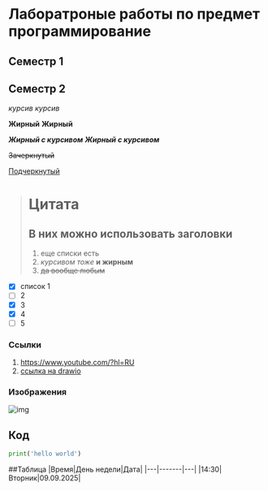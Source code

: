 # Лаборатроные работы по предмет программирование

## Семестр 1

## Семестр 2

*курсив* _курсив_

**Жирный** __Жирный__

***Жирный с курсивом*** ___Жирный с курсивом___

~~Зачеркнутый~~

<ins>Подчеркнутый</ins>

># Цитата
>## В них можно использовать заголовки
>1. еще списки есть
>2. *курсивом тоже* **и жирным**
>3.  ~~да вообще любым~~

- [x] список 1
- [ ] 2
- [x] 3
- [x] 4
- [ ] 5

### Ссылки

1. <https://www.youtube.com/?hl=RU>
2. [ссылка на drawio](https://www.drawio.com/ "че")

### Изображения

![img](https://static.wikia.nocookie.net/smesharikivmirefinansov/images/9/98/%D0%9A%D0%B0%D1%80%D0%BA%D0%B0%D1%80%D1%8B%D1%87.png/revision/latest?cb=20191230112949&path-prefix=ru)
## Код
``` python
print('hello world')
```

##Таблица
|Время|День недели|Дата|
|---|-------|---|
|14:30|Вторник|09.09.2025|















